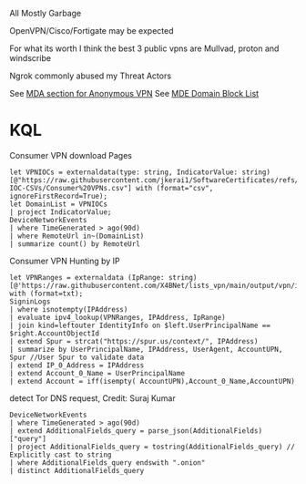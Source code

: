 All Mostly Garbage

OpenVPN/Cisco/Fortigate may be expected 

For what its worth I think the best 3 public vpns are Mullvad, proton and windscribe  

Ngrok commonly abused my Threat Actors  

See [MDA section for Anonymous VPN](https://github.com/jkerai1/SoftwareCertificates/tree/main/Bulk-IOC-CSVs/MDA#block-anonymous-ips)
See [MDE Domain Block List](https://github.com/jkerai1/SoftwareCertificates/blob/main/Bulk-IOC-CSVs/Consumer%20VPNs.csv)

# KQL

Consumer VPN download Pages
```
let VPNIOCs = externaldata(type: string, IndicatorValue: string)[@"https://raw.githubusercontent.com/jkerai1/SoftwareCertificates/refs/heads/main/Bulk-IOC-CSVs/Consumer%20VPNs.csv"] with (format="csv", ignoreFirstRecord=True);
let DomainList = VPNIOCs
| project IndicatorValue;
DeviceNetworkEvents
| where TimeGenerated > ago(90d)
| where RemoteUrl in~(DomainList)
| summarize count() by RemoteUrl

```


Consumer VPN Hunting by IP
```
let VPNRanges = externaldata (IpRange: string) [@'https://raw.githubusercontent.com/X4BNet/lists_vpn/main/output/vpn/ipv4.txt'] with (format=txt);
SigninLogs
| where isnotempty(IPAddress)
| evaluate ipv4_lookup(VPNRanges, IPAddress, IpRange)
| join kind=leftouter IdentityInfo on $left.UserPrincipalName == $right.AccountObjectId
| extend Spur = strcat("https://spur.us/context/", IPAddress)
| summarize by UserPrincipalName, IPAddress, UserAgent, AccountUPN, Spur //User Spur to validate data
| extend IP_0_Address = IPAddress
| extend Account_0_Name = UserPrincipalName
| extend Account = iff(isempty( AccountUPN),Account_0_Name,AccountUPN)
```

detect Tor DNS request, Credit: Suraj Kumar
```
DeviceNetworkEvents 
| where TimeGenerated > ago(90d)
| extend AdditionalFields_query = parse_json(AdditionalFields)["query"] 
| project AdditionalFields_query = tostring(AdditionalFields_query) // Explicitly cast to string 
| where AdditionalFields_query endswith ".onion"
| distinct AdditionalFields_query
```
